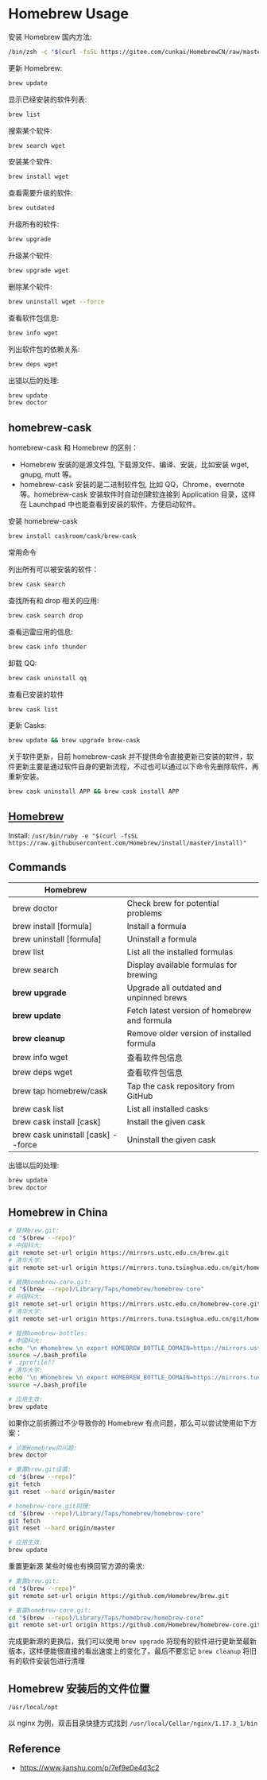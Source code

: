 # Homebrew Usage

安装 Homebrew 国内方法:

```bash
/bin/zsh -c "$(curl -fsSL https://gitee.com/cunkai/HomebrewCN/raw/master/Homebrew.sh)"
```

更新 Homebrew:

```bash
brew update
```

显示已经安装的软件列表:

```bash
brew list
```

搜索某个软件:

```bash
brew search wget
```

安装某个软件:

```bash
brew install wget
```

查看需要升级的软件:

```bash
brew outdated
```

升级所有的软件:

```bash
brew upgrade
```

升级某个软件:

```bash
brew upgrade wget
```

删除某个软件:

```bash
brew uninstall wget --force
```

查看软件包信息:

```bash
brew info wget
```

列出软件包的依赖关系:

```bash
brew deps wget
```

出错以后的处理:

```bash
brew update
brew doctor
```

## homebrew-cask

homebrew-cask 和 Homebrew 的区别：

- Homebrew 安装的是源文件包, 下载源文件、编译、安装，比如安装 wget, gnupg, mutt 等。
- homebrew-cask 安装的是二进制软件包, 比如 QQ，Chrome，evernote 等。homebrew-cask 安装软件时自动创建软连接到 Application 目录，这样在 Launchpad 中也能查看到安装的软件，方便启动软件。

安装 homebrew-cask

```bash
brew install caskroom/cask/brew-cask
```

常用命令

列出所有可以被安装的软件：

```bash
brew cask search
```

查找所有和 drop 相关的应用:

```bash
brew cask search drop
```

查看迅雷应用的信息:

```bash
brew cask info thunder
```

卸载 QQ:

```bash
brew cask uninstall qq
```

查看已安装的软件

```bash
brew cask list
```

更新 Casks:

```bash
brew update && brew upgrade brew-cask
```

关于软件更新，目前 homebrew-cask 并不提供命令直接更新已安装的软件，软件更新主要是通过软件自身的更新流程，不过也可以通过以下命令先删除软件，再重新安装。

```bash
brew cask uninstall APP && brew cask install APP
```

## [Homebrew](https://brew.sh/)

Install: `/usr/bin/ruby -e "$(curl -fsSL https://raw.githubusercontent.com/Homebrew/install/master/install)"`

## Commands

| **Homebrew**                       |                                              |
| ---------------------------------- | -------------------------------------------- |
| brew doctor                        | Check brew for potential problems            |
| brew install [formula]             | Install a formula                            |
| brew uninstall [formula]           | Uninstall a formula                          |
| brew list                          | List all the installed formulas              |
| brew search                        | Display available formulas for brewing       |
| **brew upgrade**                   | Upgrade all outdated and unpinned brews      |
| **brew update**                    | Fetch latest version of homebrew and formula |
| **brew cleanup**                   | Remove older version of installed formula    |
| brew info wget                     | 查看软件包信息                               |
| brew deps wget                     | 查看软件包信息                               |
| brew tap homebrew/cask             | Tap the cask repository from GitHub          |
| brew cask list                     | List all installed casks                     |
| brew cask install [cask]           | Install the given cask                       |
| brew cask uninstall [cask] --force | Uninstall the given cask                     |

出错以后的处理:

```bash
brew update
brew doctor
```

## Homebrew in China

```bash
# 替换brew.git:
cd "$(brew --repo)"
# 中国科大:
git remote set-url origin https://mirrors.ustc.edu.cn/brew.git
# 清华大学:
git remote set-url origin https://mirrors.tuna.tsinghua.edu.cn/git/homebrew/brew.git

# 替换homebrew-core.git:
cd "$(brew --repo)/Library/Taps/homebrew/homebrew-core"
# 中国科大:
git remote set-url origin https://mirrors.ustc.edu.cn/homebrew-core.git
# 清华大学:
git remote set-url origin https://mirrors.tuna.tsinghua.edu.cn/git/homebrew/homebrew-core.git

# 替换homebrew-bottles:
# 中国科大:
echo '\n #homebrew \n export HOMEBREW_BOTTLE_DOMAIN=https://mirrors.ustc.edu.cn/homebrew-bottles' >> ~/.bash_profile
source ~/.bash_profile
# .zprofile??
# 清华大学:
echo '\n #homebrew \n export HOMEBREW_BOTTLE_DOMAIN=https://mirrors.tuna.tsinghua.edu.cn/homebrew-bottles' >> ~/.bash_profile
source ~/.bash_profile

# 应用生效:
brew update
```

如果你之前折腾过不少导致你的 Homebrew 有点问题，那么可以尝试使用如下方案：

```bash
# 诊断Homebrew的问题:
brew doctor

# 重置brew.git设置:
cd "$(brew --repo)"
git fetch
git reset --hard origin/master

# homebrew-core.git同理:
cd "$(brew --repo)/Library/Taps/homebrew/homebrew-core"
git fetch
git reset --hard origin/master

# 应用生效:
brew update
```

重置更新源 某些时候也有换回官方源的需求:

```bash
# 重置brew.git:
cd "$(brew --repo)"
git remote set-url origin https://github.com/Homebrew/brew.git

# 重置homebrew-core.git:
cd "$(brew --repo)/Library/Taps/homebrew/homebrew-core"
git remote set-url origin https://github.com/Homebrew/homebrew-core.git
```

完成更新源的更换后，我们可以使用 `brew upgrade` 将现有的软件进行更新至最新版本，这样便能很直接的看出速度上的变化了。最后不要忘记 `brew cleanup` 将旧有的软件安装包进行清理

## Homebrew 安装后的文件位置

```
/usr/local/opt
```

以 nginx 为例，双击目录快捷方式找到 `/usr/local/Cellar/nginx/1.17.3_1/bin`

## Reference

- <https://www.jianshu.com/p/7ef9e0e4d3c2>
